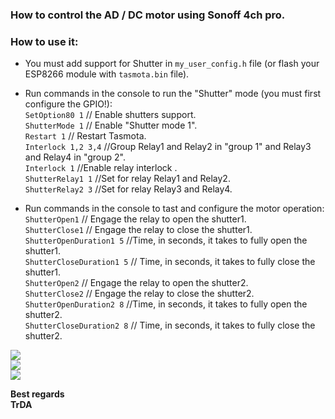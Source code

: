 ### How to control the AD / DC motor using Sonoff 4ch pro.

### How to use it:  
 - You must add support for Shutter in `my_user_config.h` file (оr flash your ESP8266 module with `tasmota.bin` file).  
 - Run commands in the console to run the "Shutter" mode (you must first configure the GPIO!):  
    `SetOption80 1`     // Enable shutters support.   
    `ShutterMode 1`     // Enable "Shutter mode 1".  
    `Restart 1`         // Restart Tasmota.  
    `Interlock 1,2 3,4` //Group Relay1 and Relay2 in "group 1" and Relay3 and Relay4 in "group 2".  
    `Interlock 1`       //Enable relay interlock .  
    `ShutterRelay1 1`   //Set for relay Relay1 and Relay2.   
    `ShutterRelay2 3`   //Set for relay Relay3 and Relay4.  
    
-  Run commands in the console to tast and configure the motor operation: 
   `ShutterOpen1` // Engage the relay to open the shutter1.  
   `ShutterClose1` // Engage the relay to close the shutter1.  
   `ShutterOpenDuration1 5` //Time, in seconds, it takes to fully open the shutter1.  
   `ShutterCloseDuration1 5` // Time, in seconds, it takes to fully close the shutter1.  
   `ShutterOpen2` // Engage the relay to open the shutter2.  
   `ShutterClose2` // Engage the relay to close the shutter2.  
   `ShutterOpenDuration2 8` //Time, in seconds, it takes to fully open the shutter2.  
   `ShutterCloseDuration2 8` // Time, in seconds, it takes to fully close the shutter2.     

![](https://raw.githubusercontent.com/TrDA-hab/Projects/master/Sonoff%204ch%20pro/14-1-1.jpg)  
![](https://raw.githubusercontent.com/TrDA-hab/Projects/master/Sonoff%204ch%20pro/14-1-2.jpg)  
![](https://raw.githubusercontent.com/TrDA-hab/Projects/master/Sonoff%204ch%20pro/14-1-3.jpg)  

**Best regards   
TrDA**
